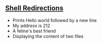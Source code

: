 ## <ins>Shell Redirections</ins>
* Prints Hello world followed by a new line
* My address is 212
* A feline's best friend
* Displaying the content of two files
